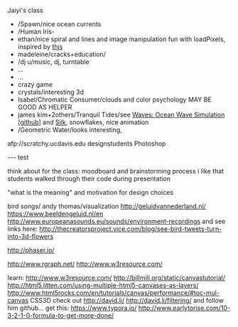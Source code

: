 
Jaiyi's class

- /Spawn/nice ocean currents
- /Human Iris- 
- ethan/nice spiral and lines and image manipulation fun with loadPixels, inspired by [this](http://shortboredsurfer.com/2010/07/23/11-principles-of-interaction-design/)
- madeleine/cracks+education/
- /dj u/music, dj, turntable
- ... 
- ...
- crazy game
- crystals/interesting 3d
- Isabel/Chromatic Consumer/clouds and color psychology MAY BE GOOD AS HELPER
- james kim+2others/Tranquil Tides/see [Waves: Ocean Wave Simulation](http://david.li/waves/) [[github](https://github.com/dli/waves)] and [Silk](http://weavesilk.com/), snowflakes, nice animation
- /Geometric Water/looks interesting, 


afp://scratchy.ucdavis.edu
designstudents
Photoshop

--- test

think about for the class:
moodboard and brainstorming
process
i like that students walked through their code during presentation

"what is the meaning" and motivation for design choices

bird songs/ andy thomas/visualization
http://geluidvannederland.nl/
https://www.beeldengeluid.nl/en
http://www.europeanasounds.eu/sounds/environment-recordings
and see links here: http://thecreatorsproject.vice.com/blog/see-bird-tweets-turn-into-3d-flowers

http://phaser.io/

http://www.rgraph.net/
http://www.w3resource.com/

learn:
http://www.w3resource.com/
http://billmill.org/static/canvastutorial/
http://html5.litten.com/using-multiple-html5-canvases-as-layers/
http://www.html5rocks.com/en/tutorials/canvas/performance/#toc-mul-canvas
CSS3D
check out http://david.li/ http://david.li/filtering/ and follow him github...
get this: https://www.typora.io/
http://www.earlytorise.com/10-3-2-1-0-formula-to-get-more-done/